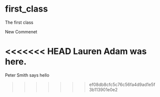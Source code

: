 # first_class
The first class

New Commenet

<<<<<<< HEAD
Lauren Adam was here.
=======

Peter Smith says hello
>>>>>>> ef08db8cfc5c76c56fa4d9ad1e5f3b113901e0e2
